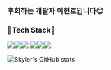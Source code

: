 <h3>후회하는 개발자 이현호입니다😊</h3>

<h3>🤖Tech Stack🤖</h3>
<img src="https://img.shields.io/badge/Swift-F05138?style=flat-square&logo=Swift&logoColor=white"/><img src="https://img.shields.io/badge/UIkit-2396F3?style=flat-square&logo=UIkit&logoColor=white"/><img src="https://img.shields.io/badge/Xcode-147EFB?style=flat-square&logo=Xcode&logoColor=white"/>
<img src="https://img.shields.io/badge/Firebase-FFCA28?style=flat-square&logo=Firebase&logoColor=white"/><img src="https://img.shields.io/badge/ReactiveX-B7178C?style=flat-square&logo=ReactiveX&logoColor=white"/><img src="https://img.shields.io/badge/Insomnia-4000BF?style=flat-square&logo=Insomnia&logoColor=white"/>

![Skyler's GitHub stats](https://github-readme-stats.vercel.app/api?username=dev-Skyler&show_icons=true&theme=dracula)
